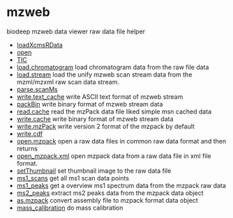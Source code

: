 # mzweb

biodeep mzweb data viewer raw data file helper

+ [loadXcmsRData](mzweb/loadXcmsRData.1) 
+ [open](mzweb/open.1) 
+ [TIC](mzweb/TIC.1) 
+ [load.chromatogram](mzweb/load.chromatogram.1) load chromatogram data from the raw file data
+ [load.stream](mzweb/load.stream.1) load the unify mzweb scan stream data from the mzml/mzxml raw scan data stream.
+ [parse.scanMs](mzweb/parse.scanMs.1) 
+ [write.text_cache](mzweb/write.text_cache.1) write ASCII text format of mzweb stream
+ [packBin](mzweb/packBin.1) write binary format of mzweb stream data
+ [read.cache](mzweb/read.cache.1) read the mzPack data file liked simple msn cached data
+ [write.cache](mzweb/write.cache.1) write binary format of mzweb stream data
+ [write.mzPack](mzweb/write.mzPack.1) write version 2 format of the mzpack by default
+ [write.cdf](mzweb/write.cdf.1) 
+ [open.mzpack](mzweb/open.mzpack.1) open a raw data files in common raw data format and then returns 
+ [open_mzpack.xml](mzweb/open_mzpack.xml.1) open mzpack data from a raw data file in xml file format.
+ [setThumbnail](mzweb/setThumbnail.1) set thumbnail image to the raw data file
+ [ms1_scans](mzweb/ms1_scans.1) get all ms1 scan data points
+ [ms1_peaks](mzweb/ms1_peaks.1) get a overview ms1 spectrum data from the mzpack raw data
+ [ms2_peaks](mzweb/ms2_peaks.1) extract ms2 peaks data from the mzpack data object
+ [as.mzpack](mzweb/as.mzpack.1) convert assembly file to mzpack format data object
+ [mass_calibration](mzweb/mass_calibration.1) do mass calibration
